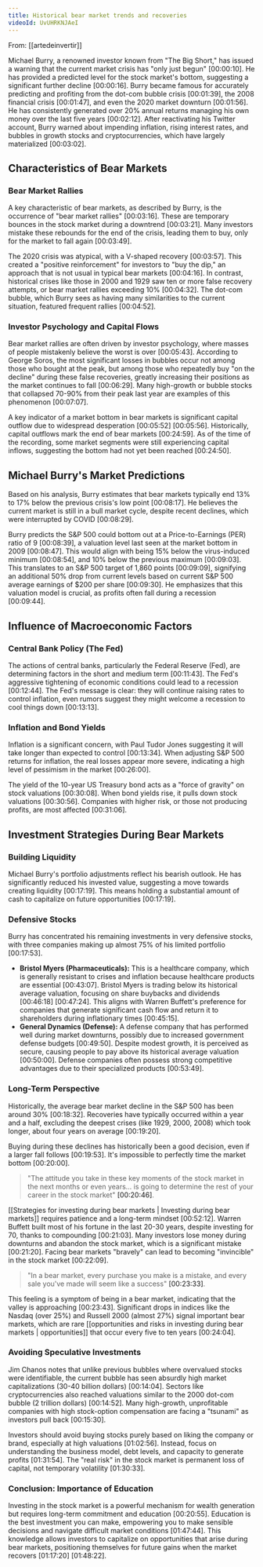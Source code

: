 ```yaml
---
title: Historical bear market trends and recoveries
videoId: UvUHRKNJAeI
---
```


From: [[artedeinvertir]] <br/> 

Michael Burry, a renowned investor known from "The Big Short," has issued a warning that the current market crisis has "only just begun" <a class="yt-timestamp" data-t="00:00:10">[00:00:10]</a>. He has provided a predicted level for the stock market's bottom, suggesting a significant further decline <a class="yt-timestamp" data-t="00:00:16">[00:00:16]</a>. Burry became famous for accurately predicting and profiting from the dot-com bubble crisis <a class="yt-timestamp" data-t="00:01:39">[00:01:39]</a>, the 2008 financial crisis <a class="yt-timestamp" data-t="00:01:47">[00:01:47]</a>, and even the 2020 market downturn <a class="yt-timestamp" data-t="00:01:56">[00:01:56]</a>. He has consistently generated over 20% annual returns managing his own money over the last five years <a class="yt-timestamp" data-t="00:02:12">[00:02:12]</a>. After reactivating his Twitter account, Burry warned about impending inflation, rising interest rates, and bubbles in growth stocks and cryptocurrencies, which have largely materialized <a class="yt-timestamp" data-t="00:02:48">[00:03:02]</a>.

## Characteristics of Bear Markets

### Bear Market Rallies
A key characteristic of bear markets, as described by Burry, is the occurrence of "bear market rallies" <a class="yt-timestamp" data-t="00:03:16">[00:03:16]</a>. These are temporary bounces in the stock market during a downtrend <a class="yt-timestamp" data-t="00:03:21">[00:03:21]</a>. Many investors mistake these rebounds for the end of the crisis, leading them to buy, only for the market to fall again <a class="yt-timestamp" data-t="00:03:39">[00:03:49]</a>.

The 2020 crisis was atypical, with a V-shaped recovery <a class="yt-timestamp" data-t="00:03:57">[00:03:57]</a>. This created a "positive reinforcement" for investors to "buy the dip," an approach that is not usual in typical bear markets <a class="yt-timestamp" data-t="00:04:05">[00:04:16]</a>. In contrast, historical crises like those in 2000 and 1929 saw ten or more false recovery attempts, or bear market rallies exceeding 10% <a class="yt-timestamp" data-t="00:04:21">[00:04:32]</a>. The dot-com bubble, which Burry sees as having many similarities to the current situation, featured frequent rallies <a class="yt-timestamp" data-t="00:04:44">[00:04:52]</a>.

### Investor Psychology and Capital Flows
Bear market rallies are often driven by investor psychology, where masses of people mistakenly believe the worst is over <a class="yt-timestamp" data-t="00:05:37">[00:05:43]</a>. According to George Soros, the most significant losses in bubbles occur not among those who bought at the peak, but among those who repeatedly buy "on the decline" during these false recoveries, greatly increasing their positions as the market continues to fall <a class="yt-timestamp" data-t="00:06:20">[00:06:29]</a>. Many high-growth or bubble stocks that collapsed 70-90% from their peak last year are examples of this phenomenon <a class="yt-timestamp" data-t="00:07:01">[00:07:07]</a>.

A key indicator of a market bottom in bear markets is significant capital outflow due to widespread desperation <a class="yt-timestamp" data-t="00:05:48">[00:05:52]</a> <a class="yt-timestamp" data-t="00:05:56">[00:05:56]</a>. Historically, capital outflows mark the end of bear markets <a class="yt-timestamp" data-t="00:24:28">[00:24:59]</a>. As of the time of the recording, some market segments were still experiencing capital inflows, suggesting the bottom had not yet been reached <a class="yt-timestamp" data-t="00:24:46">[00:24:50]</a>.

## Michael Burry's Market Predictions

Based on his analysis, Burry estimates that bear markets typically end 13% to 17% below the previous crisis's low point <a class="yt-timestamp" data-t="00:08:11">[00:08:17]</a>. He believes the current market is still in a bull market cycle, despite recent declines, which were interrupted by COVID <a class="yt-timestamp" data-t="00:08:23">[00:08:29]</a>.

Burry predicts the S&P 500 could bottom out at a Price-to-Earnings (PER) ratio of 9 <a class="yt-timestamp" data-t="00:08:35">[00:08:39]</a>, a valuation level last seen at the market bottom in 2009 <a class="yt-timestamp" data-t="00:08:45">[00:08:47]</a>. This would align with being 15% below the virus-induced minimum <a class="yt-timestamp" data-t="00:08:50">[00:08:54]</a>, and 10% below the previous maximum <a class="yt-timestamp" data-t="00:09:02">[00:09:03]</a>. This translates to an S&P 500 target of 1,860 points <a class="yt-timestamp" data-t="00:09:06">[00:09:09]</a>, signifying an additional 50% drop from current levels based on current S&P 500 average earnings of $200 per share <a class="yt-timestamp" data-t="00:09:12">[00:09:30]</a>. He emphasizes that this valuation model is crucial, as profits often fall during a recession <a class="yt-timestamp" data-t="00:09:37">[00:09:44]</a>.

## Influence of Macroeconomic Factors

### Central Bank Policy (The Fed)
The actions of central banks, particularly the Federal Reserve (Fed), are determining factors in the short and medium term <a class="yt-timestamp" data-t="00:11:39">[00:11:43]</a>. The Fed's aggressive tightening of economic conditions could lead to a recession <a class="yt-timestamp" data-t="00:12:40">[00:12:44]</a>. The Fed's message is clear: they will continue raising rates to control inflation, even rumors suggest they might welcome a recession to cool things down <a class="yt-timestamp" data-t="00:12:57">[00:13:13]</a>.

### Inflation and Bond Yields
Inflation is a significant concern, with Paul Tudor Jones suggesting it will take longer than expected to control <a class="yt-timestamp" data-t="00:13:28">[00:13:34]</a>. When adjusting S&P 500 returns for inflation, the real losses appear more severe, indicating a high level of pessimism in the market <a class="yt-timestamp" data-t="00:25:28">[00:26:00]</a>.

The yield of the 10-year US Treasury bond acts as a "force of gravity" on stock valuations <a class="yt-timestamp" data-t="00:29:26">[00:30:08]</a>. When bond yields rise, it pulls down stock valuations <a class="yt-timestamp" data-t="00:30:51">[00:30:56]</a>. Companies with higher risk, or those not producing profits, are most affected <a class="yt-timestamp" data-t="00:30:59">[00:31:06]</a>.

## Investment Strategies During Bear Markets

### Building Liquidity
Michael Burry's portfolio adjustments reflect his bearish outlook. He has significantly reduced his invested value, suggesting a move towards creating liquidity <a class="yt-timestamp" data-t="00:17:09">[00:17:19]</a>. This means holding a substantial amount of cash to capitalize on future opportunities <a class="yt-timestamp" data-t="00:16:11">[00:17:19]</a>.

### Defensive Stocks
Burry has concentrated his remaining investments in very defensive stocks, with three companies making up almost 75% of his limited portfolio <a class="yt-timestamp" data-t="00:17:45">[00:17:53]</a>.

*   **Bristol Myers (Pharmaceuticals):** This is a healthcare company, which is generally resistant to crises and inflation because healthcare products are essential <a class="yt-timestamp" data-t="00:42:53">[00:43:07]</a>. Bristol Myers is trading below its historical average valuation, focusing on share buybacks and dividends <a class="yt-timestamp" data-t="00:46:09">[00:46:18]</a> <a class="yt-timestamp" data-t="00:46:57">[00:47:24]</a>. This aligns with Warren Buffett's preference for companies that generate significant cash flow and return it to shareholders during inflationary times <a class="yt-timestamp" data-t="00:44:42">[00:45:15]</a>.
*   **General Dynamics (Defense):** A defense company that has performed well during market downturns, possibly due to increased government defense budgets <a class="yt-timestamp" data-t="00:48:07">[00:49:50]</a>. Despite modest growth, it is perceived as secure, causing people to pay above its historical average valuation <a class="yt-timestamp" data-t="00:49:26">[00:50:00]</a>. Defense companies often possess strong competitive advantages due to their specialized products <a class="yt-timestamp" data-t="00:53:43">[00:53:49]</a>.

### Long-Term Perspective
Historically, the average bear market decline in the S&P 500 has been around 30% <a class="yt-timestamp" data-t="00:18:30">[00:18:32]</a>. Recoveries have typically occurred within a year and a half, excluding the deepest crises (like 1929, 2000, 2008) which took longer, about four years on average <a class="yt-timestamp" data-t="00:19:01">[00:19:20]</a>.

Buying during these declines has historically been a good decision, even if a larger fall follows <a class="yt-timestamp" data-t="00:19:45">[00:19:53]</a>. It's impossible to perfectly time the market bottom <a class="yt-timestamp" data-t="00:19:58">[00:20:00]</a>.

> "The attitude you take in these key moments of the stock market in the next months or even years... is going to determine the rest of your career in the stock market" <a class="yt-timestamp" data-t="00:20:37">[00:20:46]</a>.

[[Strategies for investing during bear markets | Investing during bear markets]] requires patience and a long-term mindset <a class="yt-timestamp" data-t="00:52:07">[00:52:12]</a>. Warren Buffett built most of his fortune in the last 20-30 years, despite investing for 70, thanks to compounding <a class="yt-timestamp" data-t="00:20:55">[00:21:03]</a>. Many investors lose money during downturns and abandon the stock market, which is a significant mistake <a class="yt-timestamp" data-t="00:21:15">[00:21:20]</a>. Facing bear markets "bravely" can lead to becoming "invincible" in the stock market <a class="yt-timestamp" data-t="00:21:58">[00:22:09]</a>.

> "In a bear market, every purchase you make is a mistake, and every sale you've made will seem like a success" <a class="yt-timestamp" data-t="00:23:25">[00:23:33]</a>.

This feeling is a symptom of being in a bear market, indicating that the valley is approaching <a class="yt-timestamp" data-t="00:23:38">[00:23:43]</a>. Significant drops in indices like the Nasdaq (over 25%) and Russell 2000 (almost 27%) signal important bear markets, which are rare [[opportunities and risks in investing during bear markets | opportunities]] that occur every five to ten years <a class="yt-timestamp" data-t="00:23:45">[00:24:04]</a>.

### Avoiding Speculative Investments
Jim Chanos notes that unlike previous bubbles where overvalued stocks were identifiable, the current bubble has seen absurdly high market capitalizations (30-40 billion dollars) <a class="yt-timestamp" data-t="00:13:41">[00:14:04]</a>. Sectors like cryptocurrencies also reached valuations similar to the 2000 dot-com bubble (2 trillion dollars) <a class="yt-timestamp" data-t="00:14:41">[00:14:52]</a>. Many high-growth, unprofitable companies with high stock-option compensation are facing a "tsunami" as investors pull back <a class="yt-timestamp" data-t="00:15:04">[00:15:30]</a>.

Investors should avoid buying stocks purely based on liking the company or brand, especially at high valuations <a class="yt-timestamp" data-t="01:02:47">[01:02:56]</a>. Instead, focus on understanding the business model, debt levels, and capacity to generate profits <a class="yt-timestamp" data-t="01:30:40">[01:31:54]</a>. The "real risk" in the stock market is permanent loss of capital, not temporary volatility <a class="yt-timestamp" data-t="01:30:27">[01:30:33]</a>.

### Conclusion: Importance of Education
Investing in the stock market is a powerful mechanism for wealth generation but requires long-term commitment and education <a class="yt-timestamp" data-t="00:20:48">[00:20:55]</a>. Education is the best investment you can make, empowering you to make sensible decisions and navigate difficult market conditions <a class="yt-timestamp" data-t="01:47:39">[01:47:44]</a>. This knowledge allows investors to capitalize on opportunities that arise during bear markets, positioning themselves for future gains when the market recovers <a class="yt-timestamp" data-t="01:17:17">[01:17:20]</a> <a class="yt-timestamp" data-t="01:48:18">[01:48:22]</a>.